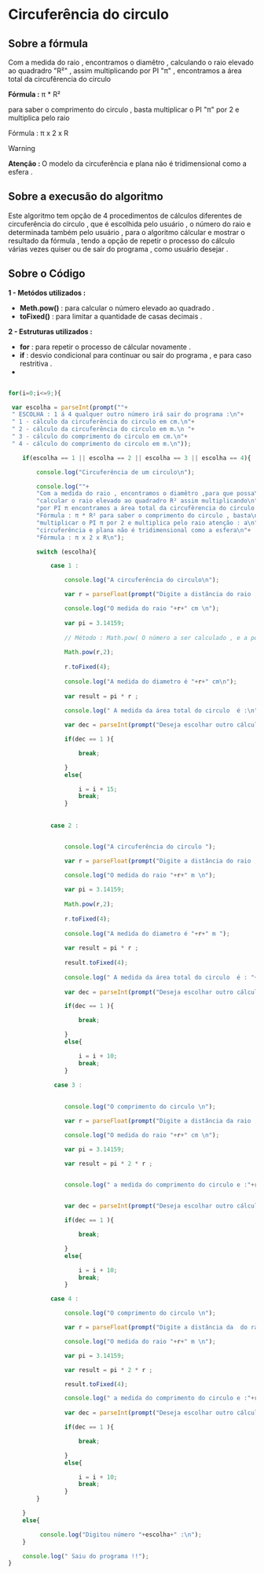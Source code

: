 
# Circuferência do circulo 

## Sobre a fórmula 

<p> Com a medida do raio , encontramos o diamêtro , calculando o raio elevado ao quadradro "R²" , assim multiplicando por PI "π" , encontramos a área total da circufêrencia do circulo   </p>

<p> <strong>Fórmula :</strong> π * R² </p>

<p> para saber o comprimento do circulo , basta multiplicar o PI "π" por 2 e multiplica pelo raio </p>

<p> Fórmula : π x 2 x R </p>

> [!WARNING]
> <strong>Atenção : </strong>
> O modelo da circuferência e plana não é tridimensional como a esfera .


## Sobre a execusão do algoritmo 

<p> Este algoritmo tem opção de 4 procedimentos de cálculos diferentes de circuferência do circulo , que é escolhida  pelo usuário , o número do raio  e determinada  também pelo usuário , para o algoritmo cálcular e mostrar o resultado da fórmula ,  tendo a opção de repetir o processo do cálculo várias vezes quiser ou de sair do programa , como usuário desejar  . </p> 

## Sobre o Código 

**1 - Metódos utilizados :** 

- **Meth.pow()** : para calcular o número elevado ao quadrado .
- **toFixed()** : para limitar a quantidade de casas decimais .

**2 - Estruturas utilizados :**

- **for** : para repetir o processo de cálcular novamente .
- **if** : desvio condicional para continuar ou sair do programa , e para caso restritiva .
-

```javascript 

for(i=0;i<=9;){

 var escolha = parseInt(prompt(""+ 
 " ESCOLHA : 1 á 4 qualquer outro número irá sair do programa :\n"+
 " 1 - cálculo da circuferência do circulo em cm.\n"+
 " 2 - cálculo da circuferência do circulo em m.\n "+
 " 3 - cálculo do comprimento do circulo em cm.\n"+
 " 4 - cálculo do comprimento do circulo em m.\n"));

    if(escolha == 1 || escolha == 2 || escolha == 3 || escolha == 4){

        console.log("Circuferência de um circulo\n");

        console.log(""+
        "Com a medida do raio , encontramos o diamêtro ,para que possa\n"+
        "calcular o raio elevado ao quadradro R² assim multiplicando\n"+
        "por PI π encontramos a área total da circufêrencia do circulo \n"+
        "Fórmula : π * R² para saber o comprimento do circulo , basta\n"+
        "multiplicar o PI π por 2 e multiplica pelo raio atenção : a\n"+
        "circuferência e plana não é tridimensional como a esfera\n"+
        "Fórmula : π x 2 x R\n");

        switch (escolha){

            case 1 :

                console.log("A circuferência do circulo\n");

                var r = parseFloat(prompt("Digite a distância do raio , que está no formato de unidade de medida cm (centimetro) : ")) ;

                console.log("O medida do raio "+r+" cm \n");
                
                var pi = 3.14159;
                
                // Método : Math.pow( O número a ser calculado , e a potência que deseja realizar )
                
                Math.pow(r,2);
                
                r.toFixed(4);
                
                console.log("A medida do diametro é "+r+" cm\n");
                
                var result = pi * r ;  
                
                console.log(" A medida da área total do circulo  é :\n"+result.toFixed(4)+" cm² " );

                var dec = parseInt(prompt("Deseja escolhar outro cálculo ? : 1 - sim 2 - não "));

                if(dec == 1 ){

                    break;

                }
                else{

                    i = i + 15;
                    break;
                }
            
            
            case 2 :


                console.log("A circuferência do circulo ");

                var r = parseFloat(prompt("Digite a distância do raio , que está em formato de unidade de medida metros ")) ;

                console.log("O medida do raio "+r+" m \n");
                
                var pi = 3.14159;
                
                Math.pow(r,2);
                
                r.toFixed(4);
                
                console.log("A medida do diametro é "+r+" m ");
                               
                var result = pi * r ; 
                
                result.toFixed(4);
                     
                console.log(" A medida da área total do circulo  é : "+result+" m² ");
              
                var dec = parseInt(prompt("Deseja escolhar outro cálculo ? : 1 - sim 2 - não "));

                if(dec == 1 ){

                    break;

                }
                else{

                    i = i + 10;
                    break;
                }
    
             case 3 :
        

                console.log("O comprimento do circulo \n");

                var r = parseFloat(prompt("Digite a distância da raio , que está no formato de unidade de medida cm ( centimetros ) : "));

                console.log("O medida do raio "+r+" cm \n");

                var pi = 3.14159;

                var result = pi * 2 * r ;


                console.log(" a medida do comprimento do circulo e :"+result.toFixed(4)+" cm ");

                
                var dec = parseInt(prompt("Deseja escolhar outro cálculo ? : 1 - sim 2 - não "));

                if(dec == 1 ){

                    break;

                }
                else{

                    i = i + 10;
                    break;
                }

            case 4 :

                console.log("O comprimento do circulo \n");

                var r = parseFloat(prompt("Digite a distância da  do raio , que está em unidade de medida em metros : "));

                console.log("O medida do raio "+r+" m \n");

                var pi = 3.14159;

                var result = pi * 2 * r ;

                result.toFixed(4);

                console.log(" a medida do comprimento do circulo e :"+result+" metros ");
        
                var dec = parseInt(prompt("Deseja escolhar outro cálculo ? : 1 - sim 2 - não "));

                if(dec == 1 ){

                    break;

                }
                else{

                    i = i + 10;
                    break;
                }
        }

    }
    else{

         console.log("Digitou número "+escolha+" :\n");
    }

    console.log(" Saiu do programa !!");
}

```
